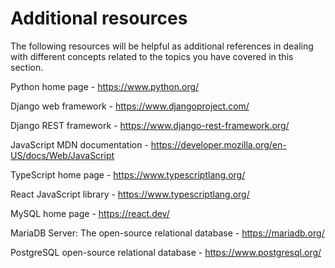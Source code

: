 <h1>Additional resources</h1>

The following resources will be helpful as additional references in dealing with different concepts related to the topics you have covered in this section.

Python home page - https://www.python.org/

Django web framework - https://www.djangoproject.com/

Django REST framework - https://www.django-rest-framework.org/

JavaScript MDN documentation - https://developer.mozilla.org/en-US/docs/Web/JavaScript

TypeScript home page - https://www.typescriptlang.org/

React JavaScript library - https://www.typescriptlang.org/

MySQL home page - https://react.dev/

MariaDB Server: The open-source relational database - https://mariadb.org/

PostgreSQL open-source relational database - https://www.postgresql.org/